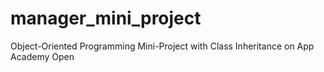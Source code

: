 # manager_mini_project
Object-Oriented Programming Mini-Project with Class Inheritance on App Academy Open
